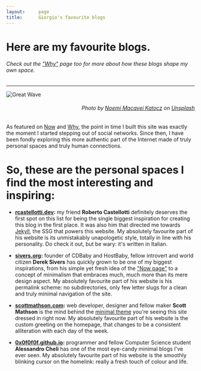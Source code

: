 ```yaml
---
layout:     page
title:      Giorgio's favourite blogs
---
```


# Here are my favourite blogs.
###### Check out the ["Why"](/why) page too for more about how these blogs shape my own space.
---

![Great Wave](/assets/img/pages/noemi-macavei-katocz-GAv6SVHKQiw-unsplash-crop.jpg)
<h6 style="text-align: right"><i>
Photo by
<a href="https://unsplash.com/@noemiphotography">
Noemi Macavei Katocz</a>
on
<a href="https://unsplash.com">
Unsplash</a>
</i></h6>

As featured on [Now](/now) and [Why](/why), the point in time I built this site was exactly the moment I started stepping out of social networks. Since then, I have been fondly exploring this more authentic part of the Internet made of truly personal spaces and truly human connections.

# So, these are the personal spaces I find the most interesting and inspiring:

-   **[rcastellotti.dev](http://rcastellotti.dev):** my friend **Roberto Castellotti** definitely deserves the first spot on this list for being the single biggest inspiration for creating this blog in the first place.
It was also him that directed me towards [Jekyll](http://jekyllrb.com), the SSG that powers this website.
My absolutely favourite part of his website is its unmistakably unapologetic style, totally in line with his personality.
Do check it out, but be wary: it's written in Italian.

-   **[sivers.org](http://sivers.org):** founder of CDBaby and HostBaby, fellow introvert and world citizen **Derek Sivers** has quickly grown to be one of my biggest inspirations, from his simple yet fresh idea of the ["Now page"](http://nownownow.com/about) to a concept of minimalism that embraces much, much more than its mere design aspect.
My absolutely favourite part of his website is his permalink scheme: no subdirectories, only few letter slugs for a clean and truly minimal navigation of the site.

-   **[scottmathson.com](https://scottmathson.com):** web developer, designer and fellow maker **Scott Mathson** is the mind behind the [minimal theme](https://scottmathson.com/blog/2017/04/27/developing-a-jekyll-website-theme) you're seeing this site dressed in right now.
My absolutely favourite part of his website is the custom greeting on the homepage, that changes to be a consistent alliteration with each day of the week.

-   **[0x0f0f0f.github.io](https://0x0f0f0f.github.io):** programmer and fellow Computer Science student **Alessandro Cheli** has one of the most eye-candy minimal blogs I've ever seen.
My absolutely favourite part of his website is the smoothly blinking cursor on the homelink: really a fresh touch of colour and life.